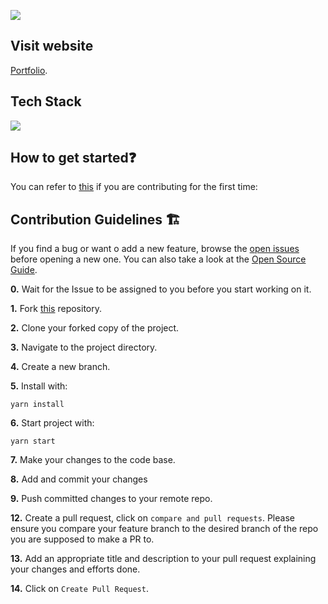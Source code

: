 ![](https://github.com/ShravanMeena/Notes-Taking-App-TO-DO/blob/main/src/assets/demo_.png?raw=true)

## Visit website

[Portfolio](https://www.https://shravanmeena.netlify.app/).

## Tech Stack

<img src="https://i.postimg.cc/fWKwrRhL/download.png">

## How to get started❓

You can refer to [this](https://github.com/firstcontributions/first-contributions) if you are contributing for the first time:

## Contribution Guidelines 🏗

If you find a bug or want o add a new feature, browse the [open issues](https://github.com/ShravanMeena/https://shravanmeena.netlify.app/issues) before opening a new one. You can also take a look at the [Open Source Guide](https://opensource.guide/).

**0.** Wait for the Issue to be assigned to you before you start working on it.

**1.** Fork [this](https://github.com/ShravanMeena/Notes-Taking-App-TO-DO) repository.

**2.** Clone your forked copy of the project.

**3.** Navigate to the project directory.

**4.** Create a new branch.

**5.** Install with:

```
yarn install
```

**6.** Start project with:

```
yarn start
```

**7.** Make your changes to the code base.

**8.** Add and commit your changes

**9.** Push committed changes to your remote repo.

**12.** Create a pull request, click on `compare and pull requests`. Please ensure you compare your feature branch to the desired branch of the repo you are supposed to make a PR to.

**13.** Add an appropriate title and description to your pull request explaining your changes and efforts done.

**14.** Click on `Create Pull Request`.
